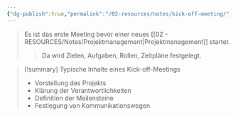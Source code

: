 ```yaml
---
{"dg-publish":true,"permalink":"/02-resources/notes/kick-off-meeting/","tags":["GFN/LF02","ausbildung/gfn/ap1"],"noteIcon":"","updated":"2025-09-27T01:32:43.664+02:00"}
---
```


>Es ist das erste Meeting bevor einer neues [[02 - RESOURCES/Notes/Projektmanagement\|Projektmanagement]] startet.
>>Da wird Zielen, Aufgaben, Rollen, Zeitpläne festgelegt.

>[!summary] Typische Inhalte eines Kick-off-Meetings
>- Vorstellung des Projekts
>- Klärung der Verantwortlichkeiten
>- Definition der Meilensteine
>- Festlegung von Kommunikationswegen
